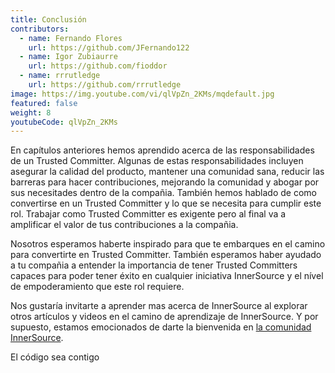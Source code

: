 ```yaml
---
title: Conclusión
contributors:
  - name: Fernando Flores
    url: https://github.com/JFernando122
  - name: Igor Zubiaurre
    url: https://github.com/fioddor
  - name: rrrutledge
    url: https://github.com/rrrutledge
image: https://img.youtube.com/vi/qlVpZn_2KMs/mqdefault.jpg
featured: false
weight: 8
youtubeCode: qlVpZn_2KMs
---
```

<div class="paragraph">
<p>En capítulos anteriores hemos aprendido acerca de las responsabilidades de un Trusted Committer.
Algunas de estas responsabilidades incluyen asegurar la calidad del producto, mantener una comunidad sana, reducir las barreras para hacer contribuciones, mejorando la comunidad y abogar por sus necesitades dentro de la compañia.
También hemos hablado de como convertirse en un Trusted Committer y lo que se necesita para cumplir este rol.
Trabajar como Trusted Committer es exigente pero al final va a amplificar el valor de tus contribuciones a la compañia.</p>
</div>
<div class="paragraph">
<p>Nosotros esperamos haberte inspirado para que te embarques en el camino para convertirte en Trusted Committer.
También esperamos haber ayudado a tu compañia a entender la importancia de tener Trusted Committers capaces para poder tener éxito en cualquier iniciativa InnerSource y el nível de empoderamiento que este rol requiere.</p>
</div>
<div class="paragraph">
<p>Nos gustaría invitarte a aprender mas acerca de InnerSource al explorar otros artículos y videos en el camino de aprendizaje de InnerSource.
Y por supuesto, estamos emocionados de darte la bienvenida en <a href="http://www.innersourcecommons.org/">la comunidad InnerSource</a>.</p>
</div>
<div class="paragraph">
<p>El código sea contigo</p>
</div>
<!--- This file autogenerated from https://github.com/InnerSourceCommons/InnerSourceLearningPath/blob/master/scripts -->